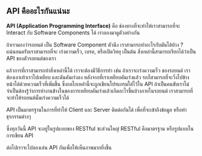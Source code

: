 ## API คืออะไรกันแน่นะ

**API (Application Programming Interface)** คือ ช่องทางที่จะทำให้เราสามารถที่จะ Interact กับ Software Components ได้ เราลองมาดูตัวอย่างกัน

ถ้าเรามองว่ารถยนต์ เป็น Software Component ตัวนึง เราสามารถทำอะไรกับมันได้บ้าง ? แน่นอนครับเราสามารถที่จะ เร่งความเร็ว, เบรค, หรือเปิดวิทยุ เป็นต้น สิ่งเหล่านี้สามารถเรียกได้ว่าเป็น API ของตัวรถยนต์ของเรา

แล้วการที่เราสามารถทำสิ่งเหล่านี้ได้ เราจะต้องมีวิธีการทำ เช่น  ถ้าเราจะเร่งความเร็ว ของรถยนต์ เราต้องเอาเท้าเราไปเหยียบ และดันคันเร่งลง หลังจากที่เราเหยียบคันเร่งแล้ว รถก็สามารถที่จะวิ่งไปข้างหน้าได้ด้วยความเร็วที่เพิ่มขึ้น 
ซึ่งกลไกเหล่่านี้จะถูกเขียนโปรแกรมใส่ไว้ใน API 
ถ้าเป็นคนขับเราไม่จำเป็นต้องรู้ว่าการทำงานข้างในของการเหยียบคันเร่งแล้วเกิดอะไรขึ้นบ้างภายในรถยนต์ เราสามารถที่จะทำให้รถยนต์นั้นเร่งความเร็วได้ 

API เป็นมาตรฐานในการที่ทำให้ Client และ Server ติดต่อกันได้ เพื่อที่จะเข้าถึงข้อมูล หรือทำธุรกรรมต่างๆ 

ซึ่งทุกวันนี้ API จะอยู่ในรูปแบบของ RESTful ซะส่วนใหญ่ RESTful คือมาตรฐาน หรือรูปแบบในการเขียน API

ต่อไปเราจะไปลองเล่น API กันเพื่อให้เห็นภาพมากยิ่งขึ้น